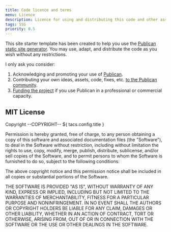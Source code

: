 ```yaml
---
title: Code licence and terms
menu: Licence
description: Licence for using and distributing this code and other assets.
tags: SSG
priority: 0.5
---
```


This site starter template has been created to help you use the [Publican static site generator](https://www.npmjs.com/package/publican). You may use, adapt, and distribute the code as you wish without any restrictions.

I only ask you consider:

1. Acknowledging and promoting your use of [Publican](https://www.npmjs.com/package/publican).
1. Contributing your own ideas, assets, code, fixes, etc. [to the Publican community](https://github.com/craigbuckler/publican).
1. [Funding the project](https://github.com/sponsors/craigbuckler) if you use Publican in a professional or commercial capacity.


## MIT License

Copyright --COPYRIGHT-- ${ tacs.config.title }

Permission is hereby granted, free of charge, to any person obtaining a copy of this software and associated documentation files (the "Software"), to deal in the Software without restriction, including without limitation the rights to use, copy, modify, merge, publish, distribute, sublicense, and/or sell copies of the Software, and to permit persons to whom the Software is furnished to do so, subject to the following conditions:

The above copyright notice and this permission notice shall be included in all copies or substantial portions of the Software.

THE SOFTWARE IS PROVIDED "AS IS", WITHOUT WARRANTY OF ANY KIND, EXPRESS OR IMPLIED, INCLUDING BUT NOT LIMITED TO THE WARRANTIES OF MERCHANTABILITY, FITNESS FOR A PARTICULAR PURPOSE AND NONINFRINGEMENT. IN NO EVENT SHALL THE AUTHORS OR COPYRIGHT HOLDERS BE LIABLE FOR ANY CLAIM, DAMAGES OR OTHER LIABILITY, WHETHER IN AN ACTION OF CONTRACT, TORT OR OTHERWISE, ARISING FROM, OUT OF OR IN CONNECTION WITH THE SOFTWARE OR THE USE OR OTHER DEALINGS IN THE SOFTWARE.
